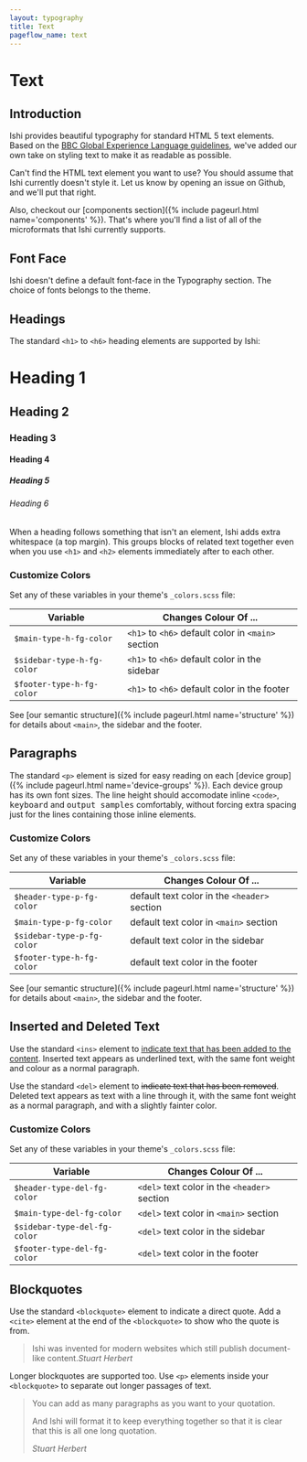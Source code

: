 ```yaml
---
layout: typography
title: Text
pageflow_name: text
---
```


# Text

## Introduction

Ishi provides beautiful typography for standard HTML 5 text elements. Based on the [BBC Global Experience Language guidelines](http://www.bbc.co.uk/gel/typography/), we've added our own take on styling text to make it as readable as possible.

Can't find the HTML text element you want to use? You should assume that Ishi currently doesn't style it. Let us know by opening an issue on Github, and we'll put that right.

Also, checkout our [components section]({% include pageurl.html name='components' %}). That's where you'll find a list of all of the microformats that Ishi currently supports.

## Font Face

Ishi doesn't define a default font-face in the Typography section. The choice of fonts belongs to the theme.

## Headings

The standard `<h1>` to `<h6>` heading elements are supported by Ishi:

<h1 class="notoc">Heading 1</h1>
<h2 class="notoc">Heading 2</h2>
<h3 class="notoc">Heading 3</h3>
<h4 class="notoc">Heading 4</h4>
<h5 class="notoc">Heading 5</h5>
<h6 class="notoc">Heading 6</h6>

When a heading follows something that isn't an element, Ishi adds extra whitespace (a top margin). This groups blocks of related text together even when you use `<h1>` and `<h2>` elements immediately after to each other.

### Customize Colors

Set any of these variables in your theme's `_colors.scss` file:

Variable | Changes Colour Of ...
---------|----------------------
`$main-type-h-fg-color` | `<h1>` to `<h6>` default color in `<main>` section
`$sidebar-type-h-fg-color` | `<h1>` to `<h6>` default color in the sidebar
`$footer-type-h-fg-color` | `<h1>` to `<h6>` default color in the footer

See [our semantic structure]({% include pageurl.html name='structure' %}) for details about `<main>`, the sidebar and the footer.

## Paragraphs

The standard `<p>` element is sized for easy reading on each [device group]({% include pageurl.html name='device-groups' %}). Each device group has its own font sizes. The line height should accomodate inline `<code>`, <kbd>keyboard</kbd> and <samp>output samples</samp> comfortably, without forcing extra spacing just for the lines containing those inline elements.

### Customize Colors

Set any of these variables in your theme's `_colors.scss` file:

Variable | Changes Colour Of ...
---------|----------------------
`$header-type-p-fg-color` | default text color in the `<header>` section
`$main-type-p-fg-color` | default text color in `<main>` section
`$sidebar-type-p-fg-color` | default text color in the sidebar
`$footer-type-h-fg-color` | default text color in the footer

See [our semantic structure]({% include pageurl.html name='structure' %}) for details about `<main>`, the sidebar and the footer.

## Inserted and Deleted Text

Use the standard `<ins>` element to <ins>indicate text that has been added to the content</ins>. Inserted text appears as underlined text, with the same font weight and colour as a normal paragraph.

Use the standard `<del>` element to <del>indicate text that has been removed</del>. Deleted text appears as text with a line through it, with the same font weight as a normal paragraph, and with a slightly fainter color.

### Customize Colors

Set any of these variables in your theme's `_colors.scss` file:

Variable | Changes Colour Of ...
---------|----------------------
`$header-type-del-fg-color` | `<del>` text color in the `<header>` section
`$main-type-del-fg-color` | `<del>` text color in `<main>` section
`$sidebar-type-del-fg-color` | `<del>` text color in the sidebar
`$footer-type-del-fg-color` | `<del>` text color in the footer

## Blockquotes

Use the standard `<blockquote>` element to indicate a direct quote. Add a `<cite>` element at the end of the `<blockquote>` to show who the quote is from.

<blockquote>Ishi was invented for modern websites which still publish document-like content.<cite>Stuart Herbert</cite></blockquote>

Longer blockquotes are supported too. Use `<p>` elements inside your `<blockquote>` to separate out longer passages of text.

> You can add as many paragraphs as you want to your quotation.
>
> And Ishi will format it to keep everything together so that it is clear that this is all one long quotation.
>
> <cite>Stuart Herbert</cite>